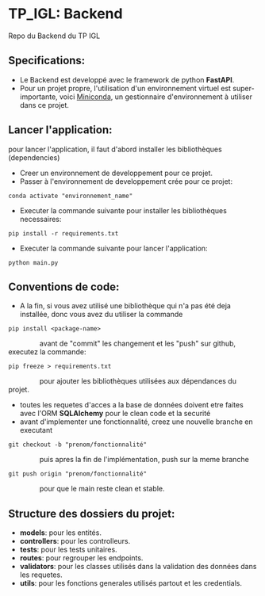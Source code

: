 # TP_IGL: Backend

Repo du Backend du TP IGL

## Specifications:
- Le Backend est developpé avec le framework de python **FastAPI**.
- Pour un projet propre, l'utilisation d'un environnement virtuel est super-importante, voici [Miniconda], un gestionnaire d'environnement à utiliser dans ce projet.

## Lancer l'application:
pour lancer l'application, il faut d'abord installer les bibliothèques (dependencies)
- Creer un environnement de developpement pour ce projet.
- Passer à l'environnement de developpement crée pour ce projet:
```
conda activate "environnement_name"
```
- Executer la commande suivante pour installer les bibliothèques necessaires:
```
pip install -r requirements.txt
```
- Executer la commande suivante pour lancer l'application:
```
python main.py
```
## Conventions de code:
- A la fin, si vous avez utilisé une bibliothèque qui n'a pas été deja installée, donc vous avez du utiliser la commande
```
pip install <package-name>
```
&nbsp;&nbsp;&nbsp;&nbsp;&nbsp;&nbsp;&nbsp;&nbsp;&nbsp;&nbsp;&nbsp;&nbsp;&nbsp;&nbsp;&nbsp;&nbsp;avant de "commit" les changement et les "push" sur github, executez la commande:
```
pip freeze > requirements.txt
```
&nbsp;&nbsp;&nbsp;&nbsp;&nbsp;&nbsp;&nbsp;&nbsp;&nbsp;&nbsp;&nbsp;&nbsp;&nbsp;&nbsp;&nbsp;&nbsp;pour ajouter les bibliothèques utilisées aux dépendances du projet.
- toutes les requetes d'acces a la base de données doivent etre faites avec l'ORM **SQLAlchemy** pour le clean code et la securité
- avant d'implementer une fonctionnalité, creez une nouvelle branche en executant
```
git checkout -b "prenom/fonctionnalité"
```
&nbsp;&nbsp;&nbsp;&nbsp;&nbsp;&nbsp;&nbsp;&nbsp;&nbsp;&nbsp;&nbsp;&nbsp;&nbsp;&nbsp;&nbsp;&nbsp;puis apres la fin de l'implémentation, push sur la meme branche
```
git push origin "prenom/fonctionnalité"
```
&nbsp;&nbsp;&nbsp;&nbsp;&nbsp;&nbsp;&nbsp;&nbsp;&nbsp;&nbsp;&nbsp;&nbsp;&nbsp;&nbsp;&nbsp;&nbsp;pour que le main reste clean et stable.
## Structure des dossiers du projet:
- **models**: pour les entités.
- **controllers**: pour les controlleurs.
- **tests**: pour les tests unitaires.
- **routes**: pour regrouper les endpoints.
- **validators**: pour les classes utilisés dans la validation des données dans les requetes.
- **utils**: pour les fonctions generales utilisés partout et les credentials.

[Miniconda]: <https://docs.conda.io/projects/miniconda/en/latest/>
